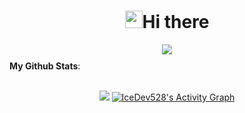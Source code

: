 <h1 align="center"><img src="https://media.giphy.com/media/hvRJCLFzcasrR4ia7z/giphy.gif" width="28">Hi there</h1>

<p align="center" style="margin-bottom: 10px;">
    <img src="https://github-profile-trophy.vercel.app/?username=IceDev528&column=7&theme=onedark"/>
</p>

<summary><b>My Github Stats</b>:</summary>
<br>
<p align = "center">
  <img src = "https://github-readme-stats.vercel.app/api?username=erfanbanaei&show_icons=true&&include_all_commits=true&count_private=true&theme=tokyonight&line_height=27">
  <a href="https://github.com/ashutosh00710/github-readme-activity-graph"><img alt="IceDev528's Activity Graph" src="https://activity-graph.herokuapp.com/graph?username=erfanbanaei&bg_color=1F222E&color=F8D866&line=F85D7F&point=FFFFFF&hide_border=true" /></a>
  


